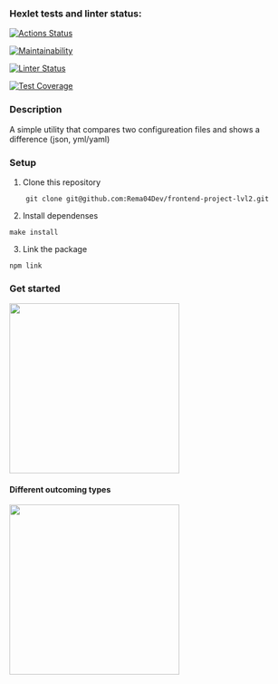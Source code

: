 ### Hexlet tests and linter status:

[![Actions Status](https://github.com/Rema04Dev/frontend-project-lvl2/workflows/hexlet-check/badge.svg)](https://github.com/Rema04Dev/frontend-project-lvl2/actions)

[![Maintainability](https://api.codeclimate.com/v1/badges/a99a88d28ad37a79dbf6/maintainability)](https://codeclimate.com/github/Rema04Dev/frontend-project-lvl2)

[![Linter Status](https://github.com/Rema04Dev/frontend-project-lvl2/actions/workflows/gendiff.yml/badge.svg)](https://github.com/Rema04Dev/frontend-project-lvl2/actions/workflows/gendiff.yml)

[![Test Coverage](https://api.codeclimate.com/v1/badges/7f4267c8623d9f28cddd/test_coverage)](https://codeclimate.com/github/Rema04Dev/frontend-project-lvl2/test_coverage)

### Description
A simple utility that compares two configureation files and shows a difference (json, yml/yaml)

### Setup
1. Clone this repository
```
    git clone git@github.com:Rema04Dev/frontend-project-lvl2.git
```
2. Install dependenses
```
make install
```
3. Link the package
```
npm link
```
### Get started
<a href="https://asciinema.org/a/fR1ZptVRn8ISi6ucnvSAhIszP" target="_blank"><img src="https://asciinema.org/a/fR1ZptVRn8ISi6ucnvSAhIszP.svg" width="300"/></a>

#### Different outcoming types
<a href="https://asciinema.org/a/HhcHljiMYvZtkBGLvbHbQYRVv" target="_blank"><img src="https://asciinema.org/a/HhcHljiMYvZtkBGLvbHbQYRVv.svg" width="300"/></a>